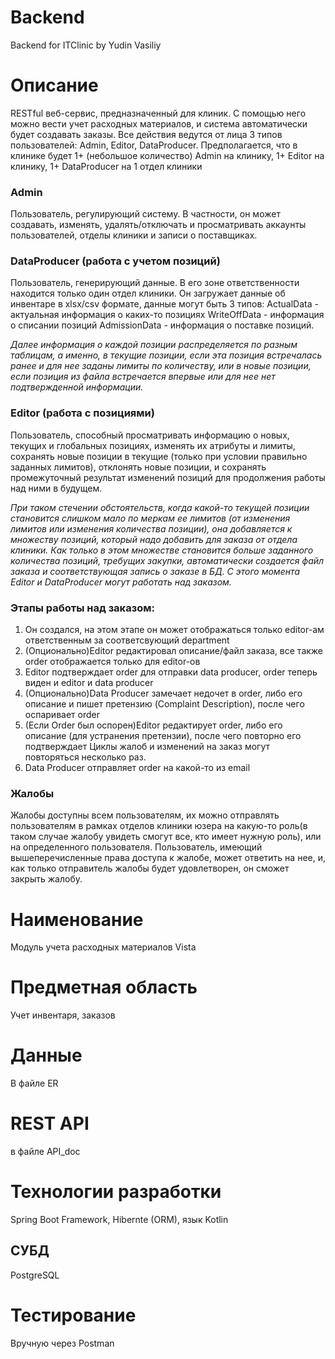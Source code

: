 # Backend
Backend for ITClinic by Yudin Vasiliy

# Описание
RESTful веб-сервис, предназначенный для клиник. С помощью него можно вести учет расходных материалов, и система автоматически будет создавать заказы.
Все действия ведутся от лица 3 типов пользователей: Admin, Editor, DataProducer.
Предполагается, что в клинике будет 1+ (небольшое количество) Admin на клинику, 1+ Editor на клинику, 1+ DataProducer на 1 отдел клиники

### Admin
Пользователь, регулирующий систему. В частности, он может создавать, изменять, удалять/отключать и просматривать аккаунты пользователей, отделы клиники и записи о поставщиках.

### DataProducer (работа с учетом позиций)
Пользователь, генерирующий данные. В его зоне ответственности находится только один отдел клиники. Он загружает данные об инвентаре в xlsx/csv формате, данные могут быть 3 типов:
ActualData - актуальная информация о каких-то позициях
WriteOffData - информация о списании позиций
AdmissionData - информация о поставке позиций. 

_Далее информация о каждой позиции распределяется по разным таблицам, а именно, в текущие позиции, если эта позиция встречалась ранее и для нее заданы лимиты по количеству, или в новые позиции, если позиция из файла встречается впервые или для нее нет подтвержденной информации._

### Editor (работа с позициями)
Пользователь, способный просматривать информацию о новых, текущих и глобальных позициях, изменять их атрибуты и лимиты, сохранять новые позиции в текущие (только при условии правильно заданных лимитов), отклонять новые позиции, и сохранять промежуточный результат изменений позиций для продолжения работы над ними в будущем.

_При таком стечении обстоятельств, когда какой-то текущей позиции становится слишком мало по меркам ее лимитов (от изменения лимитов или изменения количества позиции), она добавляется к множеству позиций, который надо добавить для заказа от отдела клиники. Как только в этом множестве становится больше заданного количества позиций, требущих закупки, автоматически создается файл заказа и соответствующая запись о заказе в БД.
С этого момента Editor и DataProducer могут работать над заказом._

### Этапы работы над заказом:
1. Он создался, на этом этапе он может отображаться только editor-ам ответственным за соответсвующий department
2. (Опционально)Editor редактировал описание/файл заказа, все также order отображается только для editor-ов
3. Editor подтверждает order для отправки data producer, order теперь виден и editor и data producer
4. (Опционально)Data Producer замечает недочет в order, либо его описание и пишет претензию (Complaint Description), после чего оспаривает order
5. (Если Order был оспорен)Editor редактирует order, либо его описание (для устранения претензии), после чего повторно его подтверждает
Циклы жалоб и изменений на заказ могут повторяться несколько раз.
6. Data Producer отправляет order на какой-то из email
### Жалобы
Жалобы доступны всем пользователям, их можно отправлять пользователям в рамках отделов клиники юзера на какую-то роль(в таком случае жалобу увидеть смогут все, кто имеет нужную роль), или на определенного пользователя.
Пользователь, имеющий вышеперечисленные права доступа к жалобе, может ответить на нее, и, как только отправитель жалобы будет удовлетворен, он сможет закрыть жалобу.
# Наименование
Модуль учета расходных материалов Vista
# Предметная область
Учет инвентаря, заказов
# Данные
В файле ER
# REST API
в файле API_doc
# Технологии разработки
Spring Boot Framework, Hibernte (ORM), язык Kotlin
## СУБД
PostgreSQL
# Тестирование
Вручную через Postman

